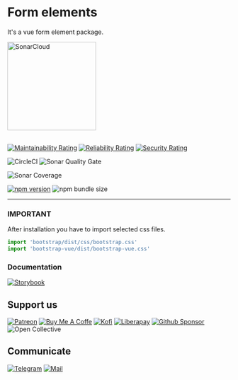 # Form elements

It's a vue form element package.

<a href="https://sonarcloud.io/summary/new_code?id=Kozmonos_package-vue-ui">
	<img width="200" src="https://sonarcloud.io/images/project_badges/sonarcloud-white.svg" alt="SonarCloud"/>
</a>

<br/>
<br/>

[![Maintainability Rating](https://sonarcloud.io/api/project_badges/measure?project=Kozmonos_package-vue-ui&metric=sqale_rating)](https://sonarcloud.io/summary/new_code?id=Kozmonos_package-vue-ui)
[![Reliability Rating](https://sonarcloud.io/api/project_badges/measure?project=Kozmonos_package-vue-ui&metric=reliability_rating)](https://sonarcloud.io/summary/new_code?id=Kozmonos_package-vue-ui)
[![Security Rating](https://sonarcloud.io/api/project_badges/measure?project=Kozmonos_package-vue-ui&metric=security_rating)](https://sonarcloud.io/summary/new_code?id=Kozmonos_package-vue-ui)

![CircleCI](https://img.shields.io/circleci/build/gh/Kozmonos/package-vue-form-elements?style=for-the-badge)
![Sonar Quality Gate](https://img.shields.io/sonar/quality_gate/onuraycicek_storybook-test?server=https%3A%2F%2Fsonarcloud.io&style=for-the-badge)



![Sonar Coverage](https://img.shields.io/sonar/coverage/Kozmonos_package-vue-ui?server=http%3A%2F%2Fsonarcloud.io&style=for-the-badge)



[![npm version](https://img.shields.io/npm/v/@kozmonos/form-elements?style=for-the-badge)](https://www.npmjs.com/package/@kozmonos/form-elements)
![npm bundle size](https://img.shields.io/bundlephobia/min/@kozmonos/form-elements?style=for-the-badge)

---

### IMPORTANT

After installation you have to import selected css files.
```js
import 'bootstrap/dist/css/bootstrap.css'
import 'bootstrap-vue/dist/bootstrap-vue.css'
```

### Documentation

[![Storybook](https://img.shields.io/badge/storybook-FF4785?style=for-the-badge&logo=storybook&logoColor=white)](https://master--626e63bb3e6c25004ac0bcb1.chromatic.com)


## Support us

[![Patreon](https://img.shields.io/badge/Patreon-F96854?style=for-the-badge&logo=patreon&logoColor=white)](https://www.patreon.com/kozmonos)
[![Buy Me A Coffe](https://img.shields.io/badge/Buy_Me_A_Coffee-FFDD00?style=for-the-badge&logo=buy-me-a-coffee&logoColor=black)](https://www.buymeacoffee.com/kozmonos)
[![Kofi](https://img.shields.io/badge/Ko--fi-F16061?style=for-the-badge&logo=ko-fi&logoColor=white)](https://ko-fi.com/kozmonos)
[![Liberapay](https://img.shields.io/badge/Liberapay-F6C915?style=for-the-badge&logo=liberapay&logoColor=black)](https://liberapay.com/kozmonos/donate)
[![Github Sponsor](https://img.shields.io/badge/sponsor-30363D?style=for-the-badge&logo=GitHub-Sponsors&logoColor=#white)](https://github.com/sponsors/Kozmonos)
![Open Collective](https://img.shields.io/badge/OpenCollective-1F87FF?style=for-the-badge&logo=OpenCollective&logoColor=white)

## Communicate

[![Telegram](https://img.shields.io/badge/Telegram-2CA5E0?style=for-the-badge&logo=telegram&logoColor=white)](https://t.me/kozmonos)
[![Mail](https://img.shields.io/badge/Gmail-D14836?style=for-the-badge&logo=gmail&logoColor=white)](mailto:opensource@kozmonos.com)
